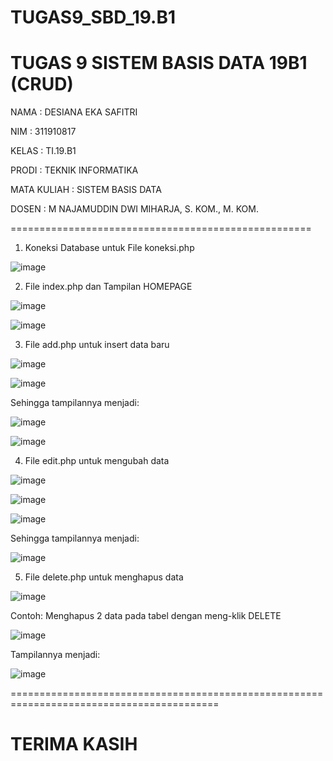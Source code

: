 # TUGAS9_SBD_19.B1
TUGAS 9 SISTEM BASIS DATA 19B1 (CRUD)
======================================

NAMA : DESIANA EKA SAFITRI

NIM : 311910817

KELAS : TI.19.B1

PRODI : TEKNIK INFORMATIKA

MATA KULIAH : SISTEM BASIS DATA

DOSEN : M NAJAMUDDIN DWI MIHARJA, S. KOM., M. KOM.

====================================================

1. Koneksi Database untuk File koneksi.php

![image](https://user-images.githubusercontent.com/81596251/124396974-1a5a5700-dd37-11eb-9e33-ec1528b47129.png)

2. File index.php dan Tampilan HOMEPAGE

![image](https://user-images.githubusercontent.com/81596251/124397018-60afb600-dd37-11eb-8aa9-d1d57bdd32ce.png)

![image](https://user-images.githubusercontent.com/81596251/124396919-af108500-dd36-11eb-9577-b06e4b0839f6.png)

3. File add.php untuk insert data baru

![image](https://user-images.githubusercontent.com/81596251/124397097-06fbbb80-dd38-11eb-974a-cf9306c1588f.png)

![image](https://user-images.githubusercontent.com/81596251/124397181-a3be5900-dd38-11eb-8f45-e054d1257af5.png)

Sehingga tampilannya menjadi:

![image](https://user-images.githubusercontent.com/81596251/124397212-d8321500-dd38-11eb-99f2-36ff941eb49a.png)

![image](https://user-images.githubusercontent.com/81596251/124397254-192a2980-dd39-11eb-8d07-afd5ec7fe6e7.png)

4. File edit.php untuk mengubah data

![image](https://user-images.githubusercontent.com/81596251/124397338-745c1c00-dd39-11eb-808e-cfcd6c71cb10.png)

![image](https://user-images.githubusercontent.com/81596251/124397385-b5543080-dd39-11eb-92f6-451886395102.png)

![image](https://user-images.githubusercontent.com/81596251/124397448-17ad3100-dd3a-11eb-9e7a-66e9454f3840.png)

Sehingga tampilannya menjadi:

![image](https://user-images.githubusercontent.com/81596251/124397674-92c31700-dd3b-11eb-9c4a-fcd8b0f5d135.png)

5. File delete.php untuk menghapus data

![image](https://user-images.githubusercontent.com/81596251/124397707-bdad6b00-dd3b-11eb-900b-be1c64344b8c.png)

Contoh: Menghapus 2 data pada tabel dengan meng-klik DELETE

![image](https://user-images.githubusercontent.com/81596251/124397833-7a073100-dd3c-11eb-919b-b29366bcea7b.png)

Tampilannya menjadi:

![image](https://user-images.githubusercontent.com/81596251/124397770-141aa980-dd3c-11eb-9332-3db7505b8551.png)

==========================================================================================

# TERIMA KASIH #

